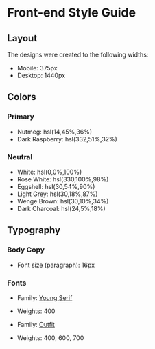 # Front-end Style Guide

## Layout

The designs were created to the following widths:

- Mobile: 375px
- Desktop: 1440px

## Colors

### Primary

- Nutmeg: hsl(14,45%,36%)
- Dark Raspberry: hsl(332,51%,32%)

### Neutral

- White: hsl(0,0%,100%)
- Rose White: hsl(330,100%,98%)
- Eggshell: hsl(30,54%,90%)
- Light Grey: hsl(30,18%,87%)
- Wenge Brown: hsl(30,10%,34%)
- Dark Charcoal: hsl(24,5%,18%)

## Typography

### Body Copy

- Font size (paragraph): 16px

### Fonts

- Family: [Young Serif](https://fonts.google.com/specimen/Young+Serif)
- Weights: 400

- Family: [Outfit](https://fonts.google.com/specimen/Outfit)
- Weights: 400, 600, 700
